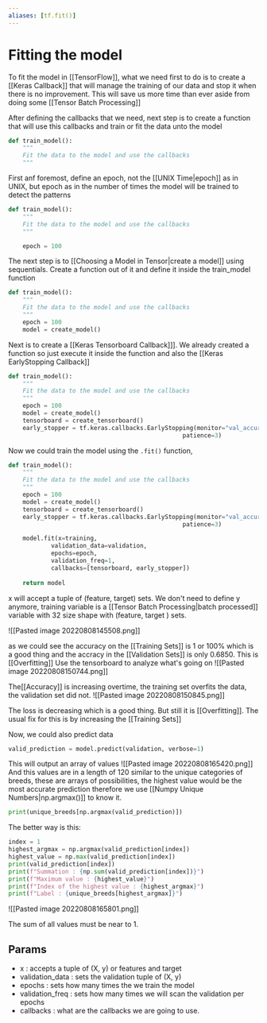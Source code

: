 ```yaml
---
aliases: [tf.fit()]
---
```

# Fitting the model
To fit the model in [[TensorFlow]], what we need first to do is to create a [[Keras Callback]] that will manage the training of our data and stop it when there is no improvement. This will save us more time than ever aside from doing some  [[Tensor Batch Processing]]

After defining the callbacks that we need, next step is to create a function that will use this callbacks and train or fit the data unto the model

```python
def train_model():
	"""
	Fit the data to the model and use the callbacks
	"""
```

First anf foremost, define an epoch, not the [[UNIX Time|epoch]] as in UNIX, but epoch as in the number of times the model will be trained to detect the patterns

```python
def train_model():
	"""
	Fit the data to the model and use the callbacks
	"""

	epoch = 100
```

The next step is to [[Choosing a Model in Tensor|create a model]] using sequentials. Create a function out of it and define it inside the train_model function

```python
def train_model():
	"""
	Fit the data to the model and use the callbacks
	"""
	epoch = 100
	model = create_model()
```

Next is to create a [[Keras Tensorboard Callback]]]. We already created a function so just execute it inside the function and also the [[Keras EarlyStopping Callback]]
```python
def train_model():
	"""
	Fit the data to the model and use the callbacks
	"""
	epoch = 100
	model = create_model()
	tensorboard = create_tensorboard()
	early_stopper = tf.keras.callbacks.EarlyStopping(monitor="val_accuracy", 
												 patience=3)


```

Now we could train the model using the `.fit()` function,
```python
def train_model():
	"""
	Fit the data to the model and use the callbacks
	"""
	epoch = 100
	model = create_model()
	tensorboard = create_tensorboard()
	early_stopper = tf.keras.callbacks.EarlyStopping(monitor="val_accuracy", 
												 patience=3)

	model.fit(x=training, 
			validation_data=validation, 
			epochs=epoch, 
			validation_freq=1, 
			callbacks=[tensorboard, early_stopper])
			
	return model
```

x will accept a tuple of (feature, target) sets. We don't need to define y anymore, training variable is a [[Tensor Batch Processing|batch processed]] variable with 32 size shape with (feature, target ) sets. 


![[Pasted image 20220808145508.png]]

as we could see the accuracy on the [[Training Sets]] is 1 or 100% which is a good thing and the accracy in the [[Validation Sets]] is only 0.6850. This is [[Overfitting]]
 Use the tensorboard to analyze what's going on
 ![[Pasted image 20220808150744.png]]

The[[Accuracy]] is increasing overtime, the training set overfits the data, the validation set did not. 
![[Pasted image 20220808150845.png]]

The loss is decreasing which is a good thing. But still it is [[Overfitting]]. The usual fix for this is by increasing the [[Training Sets]]

Now, we could also predict data
```python
valid_prediction = model.predict(validation, verbose=1)
```

This will output an array of values ![[Pasted image 20220808165420.png]]
And this values are in a length of 120 similar to the unique categories of breeds, these are arrays of possibilities, the highest value would be the most accurate prediction therefore we use [[Numpy Unique Numbers|np.argmax()]] to know it.

```python
print(unique_breeds[np.argmax(valid_prediction)])
```

The better way is this:
```python
index = 1
highest_argmax = np.argmax(valid_prediction[index])
highest_value = np.max(valid_prediction[index])
print(valid_prediction[index])
print(f"Summation : {np.sum(valid_prediction[index])}")
print(f"Maximum value : {highest_value}")
print(f"Index of the highest value : {highest_argmax}")
print(f"Label : {unique_breeds[highest_argmax]}")
```

![[Pasted image 20220808165801.png]]

The sum of all values must be near to 1. 

## Params
- x : accepts a tuple of (X, y) or features and target
- validation_data : sets the validation tuple of (X, y)
- epochs : sets how many times the we train the model
- validation_freq : sets how many times we will scan the validation per epochs
- callbacks : what are the callbacks we are going to use.



